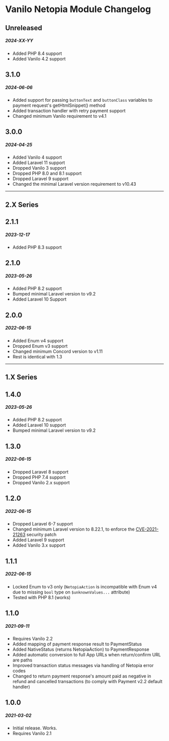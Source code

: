 # Vanilo Netopia Module Changelog

## Unreleased
##### 2024-XX-YY

- Added PHP 8.4 support
- Added Vanilo 4.2 support

## 3.1.0
##### 2024-06-06

- Added support for passing `buttonText` and `buttonClass` variables to payment request's getHtmlSnippet() method
- Added transaction handler with retry payment support
- Changed minimum Vanilo requirement to v4.1

## 3.0.0
##### 2024-04-25

- Added Vanilo 4 support
- Added Laravel 11 support
- Dropped Vanilo 3 support
- Dropped PHP 8.0 and 8.1 support
- Dropped Laravel 9 support
- Changed the minimal Laravel version requirement to v10.43

---

## 2.X Series

## 2.1.1
##### 2023-12-17

- Added PHP 8.3 support

## 2.1.0
##### 2023-05-26

- Added PHP 8.2 support
- Bumped minimal Laravel version to v9.2
- Added Laravel 10 Support

## 2.0.0
##### 2022-06-15

- Added Enum v4 support
- Dropped Enum v3 support
- Changed minimum Concord version to v1.11
- Rest is identical with 1.3

---

## 1.X Series

## 1.4.0
##### 2023-05-26

- Added PHP 8.2 support
- Added Laravel 10 support
- Bumped minimal Laravel version to v9.2

## 1.3.0
##### 2022-06-15

- Dropped Laravel 8 support
- Dropped PHP 7.4 support
- Dropped Vanilo 2.x support

## 1.2.0
##### 2022-06-15

- Dropped Laravel 6-7 support
- Changed minimum Laravel version to 8.22.1, to enforce the [CVE-2021-21263](https://blog.laravel.com/security-laravel-62011-7302-8221-released) security patch
- Added Laravel 9 support
- Added Vanilo 3.x support

## 1.1.1
##### 2022-06-15

- Locked Enum to v3 only (`NetopiaAction` is incompatible with Enum v4 due to missing `bool` type on `$unknownValues...` attribute)
- Tested with PHP 8.1 (works)

## 1.1.0
##### 2021-09-11

- Requires Vanilo 2.2
- Added mapping of payment response result to PaymentStatus
- Added NativeStatus (returns NetopiaAction) to PaymentResponse
- Added automatic conversion to full App URLs when return/confirm URL are paths
- Improved transaction status messages via handling of Netopia error codes
- Changed to return payment response's amount paid as negative in refund and cancelled transactions (to comply with Payment v2.2 default handler)

## 1.0.0
##### 2021-03-02

- Initial release. Works.
- Requires Vanilo 2.1
